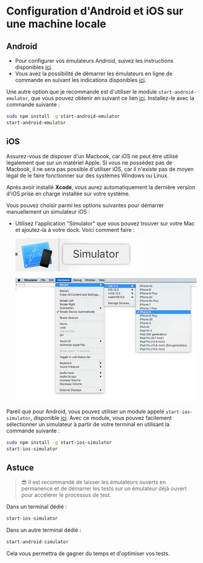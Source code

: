 
# Configuration d'Android et iOS sur une machine locale

## Android
- Pour configurer vos émulateurs Android, suivez les instructions disponibles [ici](https://developer.android.com/studio/run/managing-avds?hl=fr).
- Vous avez la possibilité de démarrer les émulateurs en ligne de commande en suivant les indications disponibles [ici](https://developer.android.com/studio/run/emulator-commandline).

Une autre option que je recommande est d'utiliser le module `start-android-emulator`, que vous pouvez obtenir en suivant ce lien [ici](https://github.com/wswebcreation/start-android-emulator). Installez-le avec la commande suivante :

```bash
sudo npm install -g start-android-emulator
start-android-emulator
```

## iOS
Assurez-vous de disposer d'un Macbook, car iOS ne peut être utilisé légalement que sur un matériel Apple. Si vous ne possédez pas de Macbook, il ne sera pas possible d'utiliser iOS, car il n'existe pas de moyen légal de le faire fonctionner sur des systèmes Windows ou Linux.

Après avoir installé **Xcode**, vous aurez automatiquement la dernière version d'iOS prise en charge installée sur votre système.

Vous pouvez choisir parmi les options suivantes pour démarrer manuellement un simulateur iOS :

- Utilisez l'application "Simulator" que vous pouvez trouver sur votre Mac et ajoutez-la à votre dock. Voici comment faire :

    ![Application Simulator](./assets/simualtor-app.jpg)

    ![Démarrage du simulateur](./assets/start-simulator.jpg)

Pareil que pour Android, vous pouvez utiliser un module appelé `start-ios-simulator`, disponible [ici](https://github.com/wswebcreation/start-ios-simulator). Avec ce module, vous pouvez facilement sélectionner un simulateur à partir de votre terminal en utilisant la commande suivante :

```bash
sudo npm install -g start-ios-simulator
start-ios-simulator
```

## Astuce
> :sunglasses: Il est recommandé de laisser les émulateurs ouverts en permanence et de démarrer les tests sur un émulateur déjà ouvert pour accélérer le processus de test.

Dans un terminal dédié :

```bash
start-ios-simulator
```

Dans un autre terminal dédié :

```bash
start-android-simulator
```

Cela vous permettra de gagner du temps et d'optimiser vos tests.